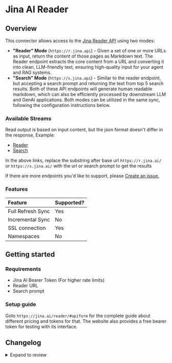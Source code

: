 # Jina AI Reader

## Overview

This connector allows access to the [Jina Reader API](https://jina.ai/reader/) using two modes:
- **"Reader" Mode** (`https://r.jina.api`) - Given a set of one or more URLs as input, return the content of those pages as Markdown text. The Reader endpoint extracts the core content from a URL and converting it into clean, LLM-friendly text, ensuring high-quality input for your agent and RAG systems.
- **"Search" Mode** (`https://s.jina.api`) - Similar to the reader endpoint, but accepting a search prompt and returning the text from top 5 search results.
Both of these API endpoints will generate human readable markdown, which can also be efficiently processed by downstream LLM and GenAI applications.
Both modes can be utilized in the same sync, following the configuration instructions below.

### Available Streams

Read output is based on input content, but the json format doesn't differ in the response,
Example:

- [Reader](https://r.jina.ai/https://example.com)
- [Search](https://s.jina.ai/When%20was%20Jina%20AI%20founded%3F)

In the above links, replace the substring after base url `https://r.jina.ai/` or `https://s.jina.ai/` with the url or search prompt to get the results

If there are more endpoints you'd like to support, please [Create an 
issue.](https://github.com/airbytehq/airbyte/issues/new/choose)

### Features

| Feature           | Supported? |
| :---------------- | :--------- |
| Full Refresh Sync | Yes        |
| Incremental Sync  | No         |
| SSL connection    | Yes        |
| Namespaces        | No         |

## Getting started

### Requirements

- Jina AI Bearer Token (For higher rate limits)
- Reader URL
- Search prompt

### Setup guide

Goto `https://jina.ai/reader/#apiform` for the complete guide about different pricing and tokens for that.
The website also provides a free bearer token for testing with its interface.

## Changelog

<details>
  <summary>Expand to review</summary>

| Version | Date       | Pull Request                                             | Subject                                                              |
| :------ | :--------- | :------------------------------------------------------- | :------------------------------------------------------------------- |
| 0.1.40 | 2025-05-10 | [59867](https://github.com/airbytehq/airbyte/pull/59867) | Update dependencies |
| 0.1.39 | 2025-05-03 | [59263](https://github.com/airbytehq/airbyte/pull/59263) | Update dependencies |
| 0.1.38 | 2025-04-26 | [58816](https://github.com/airbytehq/airbyte/pull/58816) | Update dependencies |
| 0.1.37 | 2025-04-12 | [57710](https://github.com/airbytehq/airbyte/pull/57710) | Update dependencies |
| 0.1.36 | 2025-04-05 | [57056](https://github.com/airbytehq/airbyte/pull/57056) | Update dependencies |
| 0.1.35 | 2025-03-29 | [56693](https://github.com/airbytehq/airbyte/pull/56693) | Update dependencies |
| 0.1.34 | 2025-03-22 | [56076](https://github.com/airbytehq/airbyte/pull/56076) | Update dependencies |
| 0.1.33 | 2025-03-08 | [55456](https://github.com/airbytehq/airbyte/pull/55456) | Update dependencies |
| 0.1.32 | 2025-03-01 | [54822](https://github.com/airbytehq/airbyte/pull/54822) | Update dependencies |
| 0.1.31 | 2025-02-22 | [54367](https://github.com/airbytehq/airbyte/pull/54367) | Update dependencies |
| 0.1.30 | 2025-02-15 | [53789](https://github.com/airbytehq/airbyte/pull/53789) | Update dependencies |
| 0.1.29 | 2025-02-01 | [52766](https://github.com/airbytehq/airbyte/pull/52766) | Update dependencies |
| 0.1.28 | 2025-01-25 | [52218](https://github.com/airbytehq/airbyte/pull/52218) | Update dependencies |
| 0.1.27 | 2025-01-11 | [51164](https://github.com/airbytehq/airbyte/pull/51164) | Update dependencies |
| 0.1.26 | 2025-01-04 | [50892](https://github.com/airbytehq/airbyte/pull/50892) | Update dependencies |
| 0.1.25 | 2024-12-28 | [50618](https://github.com/airbytehq/airbyte/pull/50618) | Update dependencies |
| 0.1.24 | 2024-12-21 | [50115](https://github.com/airbytehq/airbyte/pull/50115) | Update dependencies |
| 0.1.23 | 2024-12-14 | [49274](https://github.com/airbytehq/airbyte/pull/49274) | Starting with this version, the Docker image is now rootless. Please note that this and future versions will not be compatible with Airbyte versions earlier than 0.64 |
| 0.1.22 | 2024-12-12 | [48929](https://github.com/airbytehq/airbyte/pull/48929) | Update dependencies |
| 0.1.21 | 2024-11-04 | [48170](https://github.com/airbytehq/airbyte/pull/48170) | Update dependencies |
| 0.1.20 | 2024-10-28 | [47085](https://github.com/airbytehq/airbyte/pull/47085) | Update dependencies |
| 0.1.19 | 2024-10-12 | [46768](https://github.com/airbytehq/airbyte/pull/46768) | Update dependencies |
| 0.1.18 | 2024-10-05 | [46446](https://github.com/airbytehq/airbyte/pull/46446) | Update dependencies |
| 0.1.17 | 2024-09-28 | [46205](https://github.com/airbytehq/airbyte/pull/46205) | Update dependencies |
| 0.1.16 | 2024-09-21 | [45827](https://github.com/airbytehq/airbyte/pull/45827) | Update dependencies |
| 0.1.15 | 2024-09-14 | [45565](https://github.com/airbytehq/airbyte/pull/45565) | Update dependencies |
| 0.1.14 | 2024-09-07 | [45286](https://github.com/airbytehq/airbyte/pull/45286) | Update dependencies |
| 0.1.13 | 2024-08-31 | [45015](https://github.com/airbytehq/airbyte/pull/45015) | Update dependencies |
| 0.1.12 | 2024-08-24 | [44641](https://github.com/airbytehq/airbyte/pull/44641) | Update dependencies |
| 0.1.11 | 2024-08-17 | [44235](https://github.com/airbytehq/airbyte/pull/44235) | Update dependencies |
| 0.1.10 | 2024-08-12 | [43916](https://github.com/airbytehq/airbyte/pull/43916) | Update dependencies |
| 0.1.9 | 2024-08-10 | [43469](https://github.com/airbytehq/airbyte/pull/43469) | Update dependencies |
| 0.1.8 | 2024-08-03 | [43126](https://github.com/airbytehq/airbyte/pull/43126) | Update dependencies |
| 0.1.7 | 2024-07-27 | [42675](https://github.com/airbytehq/airbyte/pull/42675) | Update dependencies |
| 0.1.6 | 2024-07-20 | [42361](https://github.com/airbytehq/airbyte/pull/42361) | Update dependencies |
| 0.1.5 | 2024-07-13 | [41692](https://github.com/airbytehq/airbyte/pull/41692) | Update dependencies |
| 0.1.4 | 2024-07-10 | [41594](https://github.com/airbytehq/airbyte/pull/41594) | Update dependencies |
| 0.1.3 | 2024-07-09 | [41245](https://github.com/airbytehq/airbyte/pull/41245) | Update dependencies |
| 0.1.2 | 2024-07-06 | [40880](https://github.com/airbytehq/airbyte/pull/40880) | Update dependencies |
| 0.1.1 | 2024-06-25 | [40359](https://github.com/airbytehq/airbyte/pull/40359) | Update dependencies |
| 0.1.0 | 2024-06-25 | [39515](https://github.com/airbytehq/airbyte/pull/39515) | Add Jina AI source |

</details>
